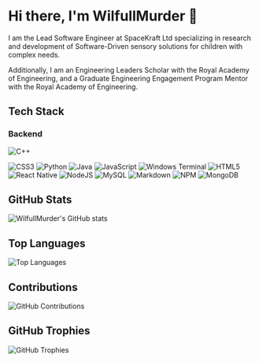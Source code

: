 # Hi there, I'm WilfullMurder 👋

I am the Lead Software Engineer at SpaceKraft Ltd specializing in research and development of Software-Driven sensory solutions for children with complex needs.

Additionally, I am an Engineering Leaders Scholar with the Royal Academy of Engineering, and a Graduate Engineering Engagement Program Mentor with the Royal Academy of Engineering.

## Tech Stack

### Backend
![C++](https://img.shields.io/badge/cplusplus/cplusplus.svg?logo=ccplusplus)

![CSS3](https://img.shields.io/badge/css3-%231572B6.svg?style=plastic&logo=css3&logoColor=white) ![Python](https://img.shields.io/badge/python-3670A0?style=plastic&logo=python&logoColor=ffdd54) ![Java](https://img.shields.io/badge/java-%23ED8B00.svg?style=plastic&logo=openjdk&logoColor=white) ![JavaScript](https://img.shields.io/badge/javascript-%23323330.svg?style=plastic&logo=javascript&logoColor=%23F7DF1E) ![Windows Terminal](https://img.shields.io/badge/Windows%20Terminal-%234D4D4D.svg?style=plastic&logo=windows-terminal&logoColor=white) ![HTML5](https://img.shields.io/badge/html5-%23E34F26.svg?style=plastic&logo=html5&logoColor=white) ![React Native](https://img.shields.io/badge/react_native-%2320232a.svg?style=plastic&logo=react&logoColor=%2361DAFB) ![NodeJS](https://img.shields.io/badge/node.js-6DA55F?style=plastic&logo=node.js&logoColor=white) ![MySQL](https://img.shields.io/badge/mysql-%2300000f.svg?style=plastic&logo=mysql&logoColor=white) ![Markdown](https://img.shields.io/badge/markdown-%23000000.svg?style=plastic&logo=markdown&logoColor=white) ![NPM](https://img.shields.io/badge/NPM-%23CB3837.svg?style=plastic&logo=npm&logoColor=white) ![MongoDB](https://img.shields.io/badge/MongoDB-%234ea94b.svg?style=plastic&logo=mongodb&logoColor=white)

## GitHub Stats

![WilfullMurder's GitHub stats](https://github-readme-stats.vercel.app/api?username=WilfullMurder&show_icons=true&theme=radical)

## Top Languages

![Top Languages](https://github-readme-stats.vercel.app/api/top-langs/?username=WilfullMurder&layout=compact&theme=radical)

## Contributions

![GitHub Contributions](https://github-readme-streak-stats.herokuapp.com/?user=WilfullMurder&theme=radical)

## GitHub Trophies

![GitHub Trophies](https://github-profile-trophy.vercel.app/?username=WilfullMurder&theme=radical)
